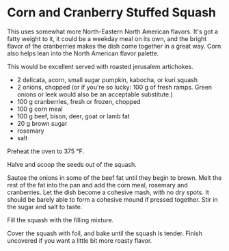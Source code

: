 # Corn and Cranberry Stuffed Squash

This uses somewhat more North-Eastern North American flavors. It's got a fatty
weight to it, it could be a weekday meal on its own, and the bright flavor of
the cranberries makes the dish come together in a great way. Corn also helps lean into the North American flavor palette.

This would be excellent served with roasted jerusalem artichokes.

- 2 delicata, acorn, small sugar pumpkin, kabocha, or kuri squash
- 2 onions, chopped (or if you're so lucky: 100 g of fresh ramps. Green onions
  or leek would also be an acceptable substitute.)
- 100 g cranberries, fresh or frozen, chopped
- 100 g corn meal
- 100 g beef, bison, deer, goat or lamb fat
- 20 g brown sugar
- rosemary
- salt

Preheat the oven to 375 °F.

Halve and scoop the seeds out of the squash.

Sautee the onions in some of the beef fat until they begin to brown. Melt the
rest of the fat into the pan and add the corn meal, rosemary and cranberries.
Let the dish become a cohesive mash, with no dry spots. It should be barely
able to form a cohesive mound if pressed together. Stir in the sugar and salt
to taste.

Fill the squash with the filling mixture. 

Cover the squash with foil, and bake until the squash is tender. Finish
uncovered if you want a little bit more roasty flavor.

